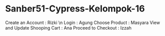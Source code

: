# Sanber51-Cypress-Kelompok-16
Create an Account : Rizki \n
Login : Agung
Choose Product : Masyara
View and Update Shooping Cart : Ana
Proceed to Checkout : Izzah
